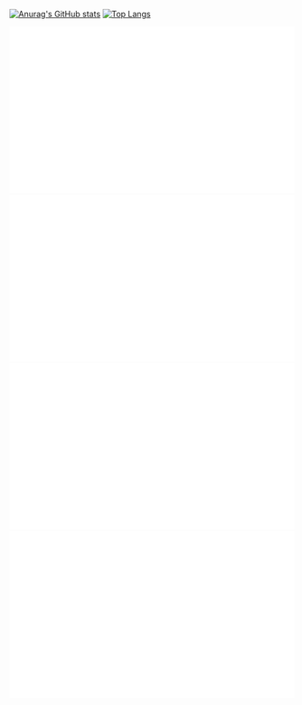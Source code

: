 [![Anurag's GitHub stats](https://github-readme-stats.vercel.app/api?username=knightmar&show_icons=true&theme=dracula)](https://github.com/knightmar/github-readme-stats)
[![Top Langs](https://github-readme-stats.vercel.app/api/top-langs/?username=knightmar&hide=C#,c++)](https://github.com/anuraghazra/github-readme-stats)


![](https://raw.githubusercontent.com/knightmar/github-stats/master/generated/overview.svg#gh-dark-mode-only)
![](https://raw.githubusercontent.com/knightmar/github-stats/master/generated/overview.svg#gh-light-mode-only)
![](https://raw.githubusercontent.com/knightmar/github-stats/master/generated/languages.svg#gh-dark-mode-only)
![](https://raw.githubusercontent.com/knightmar/github-stats/master/generated/languages.svg#gh-light-mode-only)
